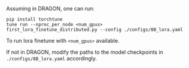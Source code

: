 Assuming in DRAGON, one can run:

```
pip install torchtune
tune run --nproc_per_node <num_gpus> first_lora_finetune_distributed.py --config ./configs/8B_lora.yaml
```
To run lora finetune with `<num_gpus>` available.

If not in DRAGON, modify the paths to the model checkpoints in `./configs/8B_lora.yaml` accordingly.
